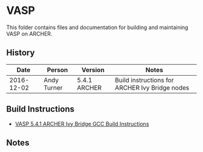 VASP
====

This folder contains files and documentation for building and maintaining VASP on ARCHER.

History
-------

Date | Person | Version | Notes
---- | -------|---------|------
2016-12-02 | Andy Turner | 5.4.1 ARCHER | Build instructions for ARCHER Ivy Bridge nodes

Build Instructions
------------------

* [VASP 5.4.1 ARCHER Ivy Bridge GCC Build Instructions](build_vasp_5.4.1_ivybrg.md)

Notes
-----

